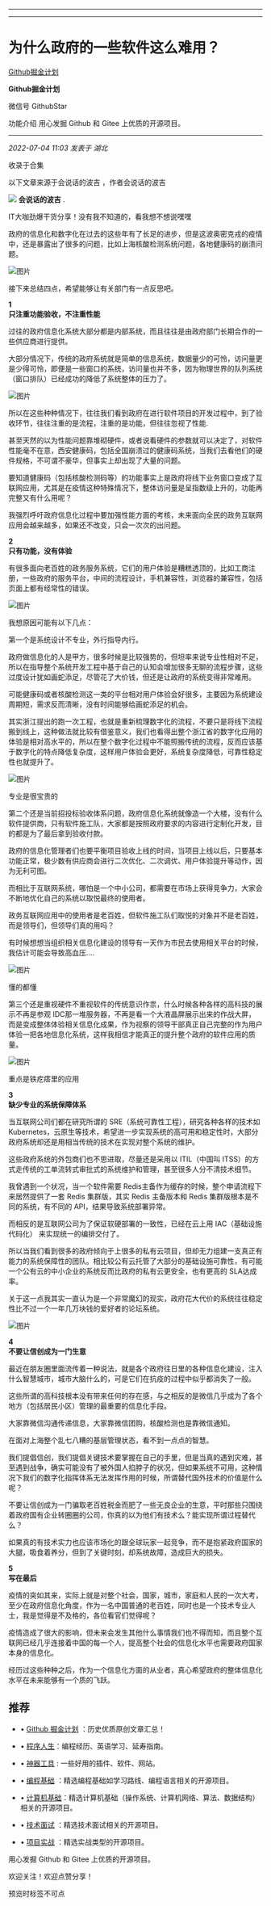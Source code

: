 ----------------------------------------
----------------------------------------
#  为什么政府的一些软件这么难用？

[ Github掘金计划 ](javascript:void\(0\);)

**Github掘金计划** ![]()

微信号 GithubStar

功能介绍 用心发掘 Github 和 Gitee 上优质的开源项目。

____

_2022-07-04 11:03_ _发表于 湖北_

收录于合集

以下文章来源于会说话的波吉 ，作者会说话的波吉

![](images/0)
**会说话的波吉** .

IT大咖劲爆干货分享！没有我不知道的，看我想不想说嘿嘿

政府的信息化和数字化在过去的这些年有了长足的进步，但是这波奥密克戎的疫情中，还是暴露出了很多的问题，比如上海核酸检测系统问题，各地健康码的崩溃问题。

  

![图片](https://mmbiz.qpic.cn/mmbiz_jpg/x4bWGbAHzTeRnjP9WmmB4UzSV0bqNeY08VQTSS8aoiaz25XhXISbIKicj5tficjGPOnBSCAd8MiciaGqbTUV6TCamCA/640?wx_fmt=jpeg&wxfrom=5&wx_lazy=1&wx_co=1)

  

接下来总结四点，希望能够让有关部门有一点反思吧。

  

  

 **1**  
 **只注重功能验收，不注重性能**

过往的政府信息化系统大部分都是内部系统，而且往往是由政府部门长期合作的一些供应商进行提供。

  

大部分情况下，传统的政府系统就是简单的信息系统，数据量少的可怜，访问量更是少得可怜，即便是一些窗口的系统，访问量也并不多，因为物理世界的队列系统（窗口排队）已经成功的降低了系统整体的压力了。

  

![图片](https://mmbiz.qpic.cn/mmbiz_jpg/x4bWGbAHzTeRnjP9WmmB4UzSV0bqNeY0HYZHW9psUpXn0jGiaFDo2icUD0JgzBhzRQAuElnn1sS7qohnvtqiadYuA/640?wx_fmt=jpeg)

  

所以在这些种种情况下，往往我们看到政府在进行软件项目的开发过程中，到了验收环节，往往注重的是流程，注重的是功能，但往往忽视了性能.

  

甚至天然的以为性能问题靠堆砌硬件，或者说看硬件的参数就可以决定了，对软件性能毫不在意，西安健康码，包括全国崩溃过的健康码系统，当我们去看他们的硬件规格，不可谓不豪华，但事实上却出现了大量的问题。

  

要知道健康码（包括核酸检测码等）的功能事实上是政府将线下业务窗口变成了互联网应用，尤其是在疫情这种特殊情况下，整体访问量是呈指数级上升的，功能再完整又有什么用呢？

  

我强烈呼吁政府信息化过程中要加强性能方面的考核，未来面向全民的政务互联网应用会越来越多，如果还不改变，只会一次次的出问题。

  

  

 **2**  
 **只有功能，没有体验**

  

有很多面向老百姓的政务服务系统，它们的用户体验是糟糕透顶的，比如工商注册，一些政府的服务平台，中间的流程设计，手机兼容性，浏览器的兼容性，包括页面上都有经常性的错误。

  

![图片](https://mmbiz.qpic.cn/mmbiz_jpg/x4bWGbAHzTeRnjP9WmmB4UzSV0bqNeY0ELuwD8dSD9H0ZwOneKDV8AOaIPXicXYiaVMLyRkPjM9dtOriaQhHxsR5g/640?wx_fmt=jpeg)

我想原因可能有以下几点：

  

第一个是系统设计不专业，外行指导内行。

  

政府做信息化的人是甲方，很多时候是比较强势的，但坦率来说专业性相对不足，所以在指导整个系统开发工程中基于自己的认知会增加很多无聊的流程步骤，这些过度设计犹如画蛇添足，尽管花了大价钱，但还是让政府的系统变得非常难用。

  

可能健康码或者核酸检测这一类的平台相对用户体验会好很多，主要因为系统建设周期短，需求反而清晰，没有时间能够给画蛇添足的机会。

  

其实浙江提出的跑一次工程，也就是重新梳理数字化的流程，不要只是将线下流程搬到线上，这种做法就比较有借鉴意义，我们也看得出整个浙江省的数字化应用的体验是相对高水平的，所以在整个数字化过程中不能照搬传统的流程，反而应该基于数字化的特点降低复杂度，这样用户体验会更好，系统复杂度降低，可靠性稳定性也就提升了。

  

![图片](https://mmbiz.qpic.cn/mmbiz_jpg/x4bWGbAHzTeRnjP9WmmB4UzSV0bqNeY0ygkVx2EsZHlV9KTZI2MhLn71uicor31enOfSOJWQKvKXNEnX2qjOA8g/640?wx_fmt=jpeg)

专业是很宝贵的

  

第二个还是当前招投标验收体系问题，政府信息化系统就像造一个大楼，没有什么软件提供商，只有软件施工队，大家都是按照政府要求的内容进行定制化开发，目的都是为了最后拿到验收付款。

  

政府的信息化管理者们也要平衡项目验收上线的时间，当项目上线以后，只要基本功能正常，极少数有供应商会进行二次优化、二次调优、用户体验提升等动作，因为无利可图。

  

而相比于互联网系统，哪怕是一个中小公司，都需要在市场上获得竞争力，大家会不断地优化自己的系统以取悦最终的使用者。

  

政务互联网应用中的使用者是老百姓，但软件施工队们取悦的对象并不是老百姓，而是领导们，但领导们真的用吗？

  

有时候想想当组织相关信息化建设的领导有一天作为市民去使用相关平台的时候，我估计可能会导致高血压….

  

![图片](https://mmbiz.qpic.cn/mmbiz_jpg/x4bWGbAHzTeRnjP9WmmB4UzSV0bqNeY05FrM2KZxiaCNibj9y3iajCGNIZ1XtxhsdUTMbzgKDh7mwe8GMUHzKknWg/640?wx_fmt=jpeg)

懂的都懂

  

第三个还是重视硬件不重视软件的传统意识作祟，什么时候各种各样的高科技的展示不再是参观
IDC那一堆服务器，不再是看一个大液晶屏展示出来的作战大屏，而是变成整体体验相关信息化成果，作为视察的领导干部真正自己完整的作为用户体验一把各地信息化系统，这样我相信才能真正的提升整个政府的软件应用的质量。

  

![图片](https://mmbiz.qpic.cn/mmbiz_jpg/x4bWGbAHzTeRnjP9WmmB4UzSV0bqNeY0B5zM9EfhCbZ2hvYRgEZ8UIjdYDo54Y0iap7ovbfLT9nqa5krKrjNV2A/640?wx_fmt=jpeg)

重点是铁疙瘩里的应用

  

  

 **3**  
 **缺少专业的系统保障体系**

  

当互联网公司们都在研究所谓的 SRE（系统可靠性工程），研究各种各样的技术如
Kubernetes，云原生等技术，希望进一步实现系统的高可用和稳定性时，大部分政府系统却还是用相当传统的技术在实现对整个系统的维护。

  

这些政府系统的外包商们也不思进取，尽量还是采用以 ITIL（中国叫 ITSS）的方式走传统的工单流转式审批式的系统维护和管理，甚至很多人分不清技术细节。

  

我曾遇到一个状况，当一个软件需要 Redis主备作为缓存的时候，整个申请流程下来居然提供了一套 Redis 集群版，其实 Redis 主备版本和 Redis
集群版根本是不同的系统，有不同的 API，结果导致系统部署异常。

  

而相反的是互联网公司为了保证软硬部署的一致性，已经在云上用 IAC（基础设施代码化） 来实现统一的编排交付了。

  

所以当我们看到很多的政府倾向于上很多的私有云项目，但却无力组建一支真正有能力的系统保障性的团队。相比较公有云托管了大部分的基础设施可靠性，有可能一个公有云的中小企业的系统反而比政府的私有云更安全，也有更高的
SLA达成率。

  

关于这一点我其实一直认为是一个非常魔幻的现实，政府花大代价的系统往往稳定性比不过一个一年几万块钱的爱好者的论坛系统。

  

![图片](https://mmbiz.qpic.cn/mmbiz_jpg/x4bWGbAHzTeRnjP9WmmB4UzSV0bqNeY01EQNbjuAIcmp32LL22KicKddQKpFNe7icicczayYmPqWPhg4ZCpJFYjVw/640?wx_fmt=jpeg)

  

  

 **4**  
 **不要让信创成为一门生意**

  

最近在朋友圈里面流传着一种说法，就是各个政府往日里的各种信息化建设，注入什么智慧城市，城市大脑什么的，可是它们在抗疫的过程中似乎都消失了一般。

  

这些所谓的高科技根本没有带来任何的存在感，与之相反的是微信几乎成为了各个地方（包括居民小区）管理的最重要的信息化手段。

  

大家靠微信沟通传递信息，大家靠微信团购，核酸检测也是靠微信通知。

  

在面对上海整个乱七八糟的基层管理状态，看不到一点点的智慧。

  

我们提倡信创，我们提倡关键技术要掌握在自己的手里，但是当真的遇到灾难，甚至遇到战争，确实可能没有了被外国人掐脖子的状况，但如果系统不可用，这种情况下我们的数字化指挥体系无法发挥作用的时候，所谓替代国外技术的价值是什么呢？

  

不要让信创成为一门骗取老百姓税金而肥了一些无良企业的生意，平时那些只围绕着政府国有企业转圈圈的公司，你真的以为他们有技术么？能实现所谓过程替代么？

  

如果真的有技术实力也应该市场化的跟全球玩家一起竞争，而不是抱紧政府国家的大腿，吸食着养分，但到了关键时刻，却系统故障，造成巨大的损失。

  

  

 **5**  
 **写在最后**

  

疫情的突如其来，实际上就是对整个社会，国家，城市，家庭和人民的一次大考，至少在政府信息化角度，作为一名中国普通的老百姓，同时也是一个技术专业人士，我是觉得是不及格的，各位看官们觉得呢？

  

疫情造成了很大的影响，但未来会发生其他什么事情我们也不得而知，而且整个互联网已经几乎连接着中国的每一个人，提高整个社会的信息化水平也需要政府国家本身的信息化。

  

经历过这些种种之后，作为一个信息化方面的从业者，真心希望政府的整体信息化水平在未来能够有一个质的飞跃。

  

## 推荐

  * • [Github 掘金计划](https://mp.weixin.qq.com/mp/appmsgalbum?__biz=MzIwNDgzMzI3Mg==&action=getalbum&album_id=1571213952619954180#wechat_redirect "Github 掘金计划") ：历史优质原创文章汇总！

  * • [程序人生](https://mp.weixin.qq.com/mp/appmsgalbum?__biz=MzIwNDgzMzI3Mg==&action=getalbum&album_id=2084343476975878144#wechat_redirect "程序人生")：编程经历、英语学习、延寿指南。

  * • [神器工具](https://mp.weixin.qq.com/mp/appmsgalbum?__biz=MzIwNDgzMzI3Mg==&action=getalbum&album_id=1692140336665378820#wechat_redirect "神器工具") : 一些好用的插件、软件、网站。

  * • [编程基础](https://mp.weixin.qq.com/mp/appmsgalbum?action=getalbum&album_id=1632585323454971905&__biz=MzIwNDgzMzI3Mg==#wechat_redirect "编程基础") ：精选编程基础如学习路线、编程语言相关的开源项目。

  * • [计算机基础](https://mp.weixin.qq.com/mp/appmsgalbum?action=getalbum&album_id=1635325633234780161&__biz=MzIwNDgzMzI3Mg==#wechat_redirect "计算机基础")：精选计算机基础（操作系统、计算机网络、算法、数据结构）相关的开源项目。

  * • [技术面试](https://mp.weixin.qq.com/mp/appmsgalbum?action=getalbum&album_id=1632589980491366403&__biz=MzIwNDgzMzI3Mg==#wechat_redirect "技术面试") ：精选技术面试相关的开源项目。

  * • [项目实战](https://mp.weixin.qq.com/mp/appmsgalbum?action=getalbum&album_id=1632590550748938241&__biz=MzIwNDgzMzI3Mg==#wechat_redirect "项目实战") ：精选实战类型的开源项目。

用心发掘 Github 和 Gitee 上优质的开源项目。

欢迎关注！欢迎点赞分享！

预览时标签不可点

